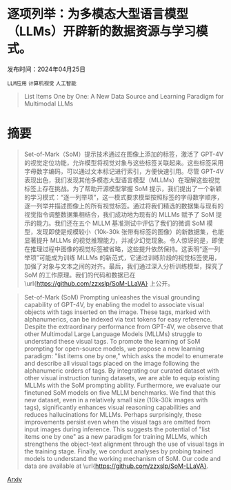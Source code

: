 # 逐项列举：为多模态大型语言模型（LLMs）开辟新的数据资源与学习模式。

发布时间：2024年04月25日

`LLM应用` `计算机视觉` `人工智能`

> List Items One by One: A New Data Source and Learning Paradigm for Multimodal LLMs

# 摘要

> Set-of-Mark（SoM）提示技术通过在图像上添加的标签，激活了 GPT-4V 的视觉定位功能，允许模型将视觉对象与这些标签关联起来。这些标签采用字母数字编码，可以通过文本标记进行索引，方便快速引用。尽管 GPT-4V 表现出色，我们发现其他多模态大型语言模型（MLLMs）在理解这些视觉标签上存在挑战。为了帮助开源模型掌握 SoM 提示，我们提出了一个新颖的学习模式：“逐一列举项”，这一模式要求模型按照标签的字母数字顺序，逐一列举并描述图像上的所有视觉标签。通过将我们精选的数据集与现有的视觉指令调整数据集相结合，我们成功地为现有的 MLLMs 赋予了 SoM 提示的能力。我们还在五个 MLLM 基准测试中评估了我们的微调 SoM 模型，发现即使是规模较小（10k-30k 张带有标签的图像）的新数据集，也能显著提升 MLLMs 的视觉推理能力，并减少幻觉现象。令人惊讶的是，即使在推理过程中图像的视觉标签被省略，这些提升依然保持。这表明“逐一列举项”可能成为训练 MLLMs 的新范式，它通过训练阶段的视觉标签使用，加强了对象与文本之间的对齐。最后，我们通过深入分析训练模型，探究了 SoM 的工作原理。我们的代码和数据已在 \url{https://github.com/zzxslp/SoM-LLaVA} 上公开。

> Set-of-Mark (SoM) Prompting unleashes the visual grounding capability of GPT-4V, by enabling the model to associate visual objects with tags inserted on the image. These tags, marked with alphanumerics, can be indexed via text tokens for easy reference. Despite the extraordinary performance from GPT-4V, we observe that other Multimodal Large Language Models (MLLMs) struggle to understand these visual tags. To promote the learning of SoM prompting for open-source models, we propose a new learning paradigm: "list items one by one," which asks the model to enumerate and describe all visual tags placed on the image following the alphanumeric orders of tags. By integrating our curated dataset with other visual instruction tuning datasets, we are able to equip existing MLLMs with the SoM prompting ability. Furthermore, we evaluate our finetuned SoM models on five MLLM benchmarks. We find that this new dataset, even in a relatively small size (10k-30k images with tags), significantly enhances visual reasoning capabilities and reduces hallucinations for MLLMs. Perhaps surprisingly, these improvements persist even when the visual tags are omitted from input images during inference. This suggests the potential of "list items one by one" as a new paradigm for training MLLMs, which strengthens the object-text alignment through the use of visual tags in the training stage. Finally, we conduct analyses by probing trained models to understand the working mechanism of SoM. Our code and data are available at \url{https://github.com/zzxslp/SoM-LLaVA}.

[Arxiv](https://arxiv.org/abs/2404.16375)